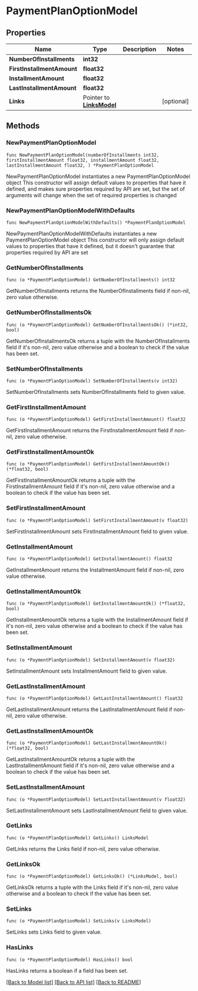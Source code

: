 # PaymentPlanOptionModel

## Properties

Name | Type | Description | Notes
------------ | ------------- | ------------- | -------------
**NumberOfInstallments** | **int32** |  | 
**FirstInstallmentAmount** | **float32** |  | 
**InstallmentAmount** | **float32** |  | 
**LastInstallmentAmount** | **float32** |  | 
**Links** | Pointer to [**LinksModel**](LinksModel.md) |  | [optional] 

## Methods

### NewPaymentPlanOptionModel

`func NewPaymentPlanOptionModel(numberOfInstallments int32, firstInstallmentAmount float32, installmentAmount float32, lastInstallmentAmount float32, ) *PaymentPlanOptionModel`

NewPaymentPlanOptionModel instantiates a new PaymentPlanOptionModel object
This constructor will assign default values to properties that have it defined,
and makes sure properties required by API are set, but the set of arguments
will change when the set of required properties is changed

### NewPaymentPlanOptionModelWithDefaults

`func NewPaymentPlanOptionModelWithDefaults() *PaymentPlanOptionModel`

NewPaymentPlanOptionModelWithDefaults instantiates a new PaymentPlanOptionModel object
This constructor will only assign default values to properties that have it defined,
but it doesn't guarantee that properties required by API are set

### GetNumberOfInstallments

`func (o *PaymentPlanOptionModel) GetNumberOfInstallments() int32`

GetNumberOfInstallments returns the NumberOfInstallments field if non-nil, zero value otherwise.

### GetNumberOfInstallmentsOk

`func (o *PaymentPlanOptionModel) GetNumberOfInstallmentsOk() (*int32, bool)`

GetNumberOfInstallmentsOk returns a tuple with the NumberOfInstallments field if it's non-nil, zero value otherwise
and a boolean to check if the value has been set.

### SetNumberOfInstallments

`func (o *PaymentPlanOptionModel) SetNumberOfInstallments(v int32)`

SetNumberOfInstallments sets NumberOfInstallments field to given value.


### GetFirstInstallmentAmount

`func (o *PaymentPlanOptionModel) GetFirstInstallmentAmount() float32`

GetFirstInstallmentAmount returns the FirstInstallmentAmount field if non-nil, zero value otherwise.

### GetFirstInstallmentAmountOk

`func (o *PaymentPlanOptionModel) GetFirstInstallmentAmountOk() (*float32, bool)`

GetFirstInstallmentAmountOk returns a tuple with the FirstInstallmentAmount field if it's non-nil, zero value otherwise
and a boolean to check if the value has been set.

### SetFirstInstallmentAmount

`func (o *PaymentPlanOptionModel) SetFirstInstallmentAmount(v float32)`

SetFirstInstallmentAmount sets FirstInstallmentAmount field to given value.


### GetInstallmentAmount

`func (o *PaymentPlanOptionModel) GetInstallmentAmount() float32`

GetInstallmentAmount returns the InstallmentAmount field if non-nil, zero value otherwise.

### GetInstallmentAmountOk

`func (o *PaymentPlanOptionModel) GetInstallmentAmountOk() (*float32, bool)`

GetInstallmentAmountOk returns a tuple with the InstallmentAmount field if it's non-nil, zero value otherwise
and a boolean to check if the value has been set.

### SetInstallmentAmount

`func (o *PaymentPlanOptionModel) SetInstallmentAmount(v float32)`

SetInstallmentAmount sets InstallmentAmount field to given value.


### GetLastInstallmentAmount

`func (o *PaymentPlanOptionModel) GetLastInstallmentAmount() float32`

GetLastInstallmentAmount returns the LastInstallmentAmount field if non-nil, zero value otherwise.

### GetLastInstallmentAmountOk

`func (o *PaymentPlanOptionModel) GetLastInstallmentAmountOk() (*float32, bool)`

GetLastInstallmentAmountOk returns a tuple with the LastInstallmentAmount field if it's non-nil, zero value otherwise
and a boolean to check if the value has been set.

### SetLastInstallmentAmount

`func (o *PaymentPlanOptionModel) SetLastInstallmentAmount(v float32)`

SetLastInstallmentAmount sets LastInstallmentAmount field to given value.


### GetLinks

`func (o *PaymentPlanOptionModel) GetLinks() LinksModel`

GetLinks returns the Links field if non-nil, zero value otherwise.

### GetLinksOk

`func (o *PaymentPlanOptionModel) GetLinksOk() (*LinksModel, bool)`

GetLinksOk returns a tuple with the Links field if it's non-nil, zero value otherwise
and a boolean to check if the value has been set.

### SetLinks

`func (o *PaymentPlanOptionModel) SetLinks(v LinksModel)`

SetLinks sets Links field to given value.

### HasLinks

`func (o *PaymentPlanOptionModel) HasLinks() bool`

HasLinks returns a boolean if a field has been set.


[[Back to Model list]](../README.md#documentation-for-models) [[Back to API list]](../README.md#documentation-for-api-endpoints) [[Back to README]](../README.md)



